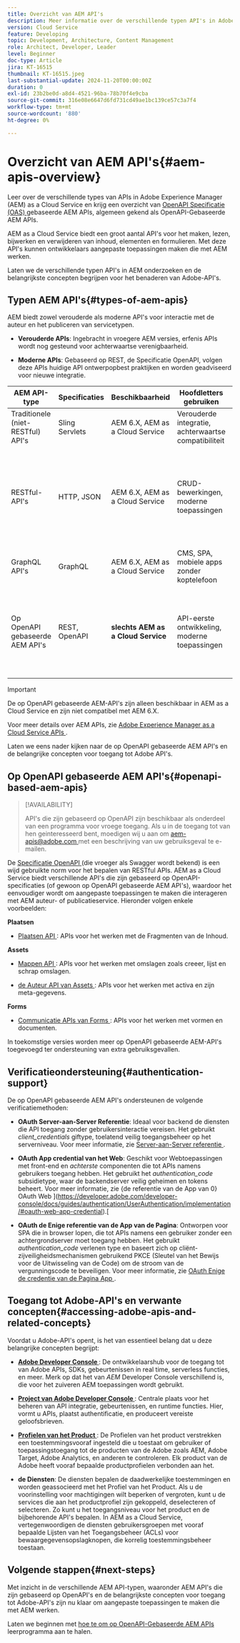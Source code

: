 ```yaml
---
title: Overzicht van AEM API's
description: Meer informatie over de verschillende typen API's in Adobe Experience Manager (AEM) en een overzicht van op OpenAPI-specificaties gebaseerde API's, beter bekend als op OpenAPI gebaseerde AEM.
version: Cloud Service
feature: Developing
topic: Development, Architecture, Content Management
role: Architect, Developer, Leader
level: Beginner
doc-type: Article
jira: KT-16515
thumbnail: KT-16515.jpeg
last-substantial-update: 2024-11-20T00:00:00Z
duration: 0
exl-id: 23b2be0d-a8d4-4521-96ba-78b70f4e9cba
source-git-commit: 316e08e6647d6fd731cd49ae1bc139ce57c3a7f4
workflow-type: tm+mt
source-wordcount: '880'
ht-degree: 0%

---
```


# Overzicht van AEM API&#39;s{#aem-apis-overview}

Leer over de verschillende types van APIs in Adobe Experience Manager (AEM) as a Cloud Service en krijg een overzicht van [ OpenAPI Specificatie (OAS) ](https://swagger.io/specification/) gebaseerde AEM APIs, algemeen gekend als OpenAPI-Gebaseerde AEM APIs.

AEM as a Cloud Service biedt een groot aantal API&#39;s voor het maken, lezen, bijwerken en verwijderen van inhoud, elementen en formulieren. Met deze API&#39;s kunnen ontwikkelaars aangepaste toepassingen maken die met AEM werken.

Laten we de verschillende typen API&#39;s in AEM onderzoeken en de belangrijkste concepten begrijpen voor het benaderen van Adobe-API&#39;s.

## Typen AEM API&#39;s{#types-of-aem-apis}

AEM biedt zowel verouderde als moderne API&#39;s voor interactie met de auteur en het publiceren van servicetypen.

- **Verouderde APIs**: Ingebracht in vroegere AEM versies, erfenis APIs wordt nog gesteund voor achterwaartse verenigbaarheid.

- **Moderne APIs**: Gebaseerd op REST, de Specificatie OpenAPI, volgen deze APIs huidige API ontwerpopbest praktijken en worden geadviseerd voor nieuwe integratie.


| AEM API-type | Specificaties | Beschikbaarheid | Hoofdletters gebruiken | Voorbeeld |
| --- | --- | --- | --- | --- |
| Traditionele (niet-RESTful) API&#39;s | Sling Servlets | AEM 6.X, AEM as a Cloud Service | Verouderde integratie, achterwaartse compatibiliteit | [ de Bouwer API van de Vraag ](https://experienceleague.adobe.com/en/docs/experience-manager-cloud-service/content/implementing/developing/full-stack/search/query-builder-api) en anderen |
| RESTful-API&#39;s | HTTP, JSON | AEM 6.X, AEM as a Cloud Service | CRUD-bewerkingen, moderne toepassingen | [ HTTP API van Assets ](https://experienceleague.adobe.com/en/docs/experience-manager-cloud-service/content/assets/admin/mac-api-assets), [ het REST API van het Werkschema ](https://experienceleague.adobe.com/en/docs/experience-manager-65/content/implementing/developing/extending-aem/extending-workflows/workflows-program-interaction#using-the-workflow-rest-api), [ Exporter JSON voor de Diensten van de Inhoud ](https://experienceleague.adobe.com/en/docs/experience-manager-cloud-service/content/implementing/developing/full-stack/components-templates/json-exporter) en anderen |
| GraphQL API&#39;s | GraphQL | AEM 6.X, AEM as a Cloud Service | CMS, SPA, mobiele apps zonder koptelefoon | [ GraphQL API ](https://experienceleague.adobe.com/en/docs/experience-manager-cloud-service/content/headless/graphql-api/content-fragments) |
| Op OpenAPI gebaseerde AEM API&#39;s | REST, OpenAPI | **slechts AEM as a Cloud Service** | API-eerste ontwikkeling, moderne toepassingen | [ de Auteur API van Assets ](https://developer.adobe.com/experience-cloud/experience-manager-apis/api/experimental/assets/author/), [ Omslagen API ](https://developer.adobe.com/experience-cloud/experience-manager-apis/api/experimental/folders/), [ AEM Sites API ](https://developer.adobe.com/experience-cloud/experience-manager-apis/api/experimental/sites/delivery/), [ Forms Acrobat Services ](https://developer.adobe.com/experience-cloud/experience-manager-apis/api/experimental/document/) en anderen |

>[!IMPORTANT]
>
>De op OpenAPI gebaseerde AEM-API&#39;s zijn alleen beschikbaar in AEM as a Cloud Service en zijn niet compatibel met AEM 6.X.

Voor meer details over AEM APIs, zie [ Adobe Experience Manager as a Cloud Service APIs ](https://developer.adobe.com/experience-cloud/experience-manager-apis/).

Laten we eens nader kijken naar de op OpenAPI gebaseerde AEM API&#39;s en de belangrijke concepten voor toegang tot Adobe API&#39;s.

## Op OpenAPI gebaseerde AEM API&#39;s{#openapi-based-aem-apis}

>[!AVAILABILITY]
>
>API&#39;s die zijn gebaseerd op OpenAPI zijn beschikbaar als onderdeel van een programma voor vroege toegang. Als u in de toegang tot van hen geinteresseerd bent, moedigen wij u aan om [ aem-apis@adobe.com ](mailto:aem-apis@adobe.com) met een beschrijving van uw gebruiksgeval te e-mailen.

De [ Specificatie OpenAPI ](https://swagger.io/specification/) (die vroeger als Swagger wordt bekend) is een wijd gebruikte norm voor het bepalen van RESTful APIs. AEM as a Cloud Service biedt verschillende API&#39;s die zijn gebaseerd op OpenAPI-specificaties (of gewoon op OpenAPI gebaseerde AEM API&#39;s), waardoor het eenvoudiger wordt om aangepaste toepassingen te maken die interageren met AEM auteur- of publicatieservice. Hieronder volgen enkele voorbeelden:

**Plaatsen**

- [ Plaatsen API ](https://developer.adobe.com/experience-cloud/experience-manager-apis/api/experimental/sites/delivery/): APIs voor het werken met de Fragmenten van de Inhoud.

**Assets**

- [ Mappen API ](https://developer.adobe.com/experience-cloud/experience-manager-apis/api/experimental/folders/): APIs voor het werken met omslagen zoals creeer, lijst en schrap omslagen.

- [ de Auteur API van Assets ](https://developer.adobe.com/experience-cloud/experience-manager-apis/api/experimental/assets/author/): APIs voor het werken met activa en zijn meta-gegevens.

**Forms**

- [ Communicatie APIs van Forms ](https://developer.adobe.com/experience-cloud/experience-manager-apis/api/experimental/document/): APIs voor het werken met vormen en documenten.

In toekomstige versies worden meer op OpenAPI gebaseerde AEM-API&#39;s toegevoegd ter ondersteuning van extra gebruiksgevallen.

## Verificatieondersteuning{#authentication-support}

De op OpenAPI gebaseerde AEM API&#39;s ondersteunen de volgende verificatiemethoden:

- **OAuth Server-aan-Server Referentie**: Ideaal voor backend de diensten die API toegang zonder gebruikersinteractie vereisen. Het gebruikt _client_credentials_ giftype, toelatend veilig toegangsbeheer op het serverniveau. Voor meer informatie, zie [ Server-aan-Server referentie ](https://developer.adobe.com/developer-console/docs/guides/authentication/ServerToServerAuthentication/#oauth-server-to-server-credential).

- **OAuth App credential van het Web**: Geschikt voor Webtoepassingen met front-end en _achterste_ componenten die tot APIs namens gebruikers toegang hebben. Het gebruikt het _authentication_code_ subsidietype, waar de backendserver veilig geheimen en tokens beheert. Voor meer informatie, zie {de referentie van de App van 0} OAuth Web ](https://developer.adobe.com/developer-console/docs/guides/authentication/UserAuthentication/implementation/#oauth-web-app-credential).[

- **OAuth de Enige referentie van de App van de Pagina**: Ontworpen voor SPA die in browser lopen, die tot APIs namens een gebruiker zonder een achtergrondserver moet toegang hebben. Het gebruikt _authentication_code_ verlenen type en baseert zich op cliënt-zijveiligheidsmechanismen gebruikend PKCE (Sleutel van het Bewijs voor de Uitwisseling van de Code) om de stroom van de vergunningscode te beveiligen. Voor meer informatie, zie [ OAuth Enige de credentie van de Pagina App ](https://developer.adobe.com/developer-console/docs/guides/authentication/UserAuthentication/implementation/#oauth-single-page-app-credential).

## Toegang tot Adobe-API&#39;s en verwante concepten{#accessing-adobe-apis-and-related-concepts}

Voordat u Adobe-API&#39;s opent, is het van essentieel belang dat u deze belangrijke concepten begrijpt:

- **[Adobe Developer Console ](https://developer.adobe.com/)**: De ontwikkelaarshub voor de toegang tot van Adobe APIs, SDKs, gebeurtenissen in real time, serverless functies, en meer. Merk op dat het van _AEM_ Developer Console verschillend is, die voor het zuiveren AEM toepassingen wordt gebruikt.

- **[Project van Adobe Developer Console ](https://developer.adobe.com/developer-console/docs/guides/projects/)**: Centrale plaats voor het beheren van API integratie, gebeurtenissen, en runtime functies. Hier, vormt u APIs, plaatst authentificatie, en produceert vereiste geloofsbrieven.

- **[Profielen van het Product ](https://helpx.adobe.com/enterprise/using/manage-product-profiles.html)**: De Profielen van het product verstrekken een toestemmingsvooraf ingesteld die u toestaat om gebruiker of toepassingstoegang tot de producten van de Adobe zoals AEM, Adobe Target, Adobe Analytics, en anderen te controleren. Elk product van de Adobe heeft vooraf bepaalde productprofielen verbonden aan het.

- **de Diensten**: De diensten bepalen de daadwerkelijke toestemmingen en worden geassocieerd met het Profiel van het Product. Als u de voorinstelling voor machtigingen wilt beperken of vergroten, kunt u de services die aan het productprofiel zijn gekoppeld, deselecteren of selecteren. Zo kunt u het toegangsniveau voor het product en de bijbehorende API&#39;s bepalen. In AEM as a Cloud Service, vertegenwoordigen de diensten gebruikersgroepen met vooraf bepaalde Lijsten van het Toegangsbeheer (ACLs) voor bewaargegevensopslagknopen, die korrelig toestemmingsbeheer toestaan.

## Volgende stappen{#next-steps}

Met inzicht in de verschillende AEM API-typen, waaronder
AEM API&#39;s die zijn gebaseerd op OpenAPI&#39;s en de belangrijkste concepten voor toegang tot Adobe-API&#39;s zijn nu klaar om aangepaste toepassingen te maken die met AEM werken.

Laten we beginnen met [ hoe te om op OpenAPI-Gebaseerde AEM APIs ](invoke-openapi-based-aem-apis.md) leerprogramma aan te halen.
